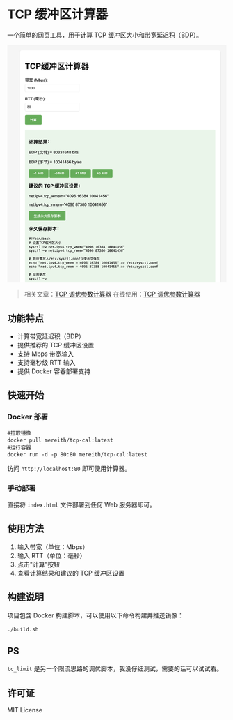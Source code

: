 # TCP 缓冲区计算器

一个简单的网页工具，用于计算 TCP 缓冲区大小和带宽延迟积（BDP）。

![](./tcp-cal2.png)

> 相关文章：[TCP 调优参数计算器](https://www.nodeseek.com/post-199442-1)
> 在线使用：[TCP 调优参数计算器](https://tcp-cal.mereith.com)

## 功能特点

- 计算带宽延迟积（BDP）
- 提供推荐的 TCP 缓冲区设置
- 支持 Mbps 带宽输入
- 支持毫秒级 RTT 输入
- 提供 Docker 容器部署支持

## 快速开始

### Docker 部署

```shell
#拉取镜像
docker pull mereith/tcp-cal:latest
#运行容器
docker run -d -p 80:80 mereith/tcp-cal:latest
```

访问 `http://localhost:80` 即可使用计算器。

### 手动部署

直接将 `index.html` 文件部署到任何 Web 服务器即可。

## 使用方法

1. 输入带宽（单位：Mbps）
2. 输入 RTT（单位：毫秒）
3. 点击"计算"按钮
4. 查看计算结果和建议的 TCP 缓冲区设置

## 构建说明

项目包含 Docker 构建脚本，可以使用以下命令构建并推送镜像：

```bash
./build.sh
```

## PS

`tc_limit` 是另一个限流思路的调优脚本，我没仔细测试，需要的话可以试试看。

## 许可证

MIT License
